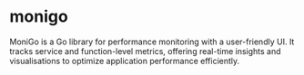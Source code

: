 # monigo
MoniGo is a Go library for performance monitoring with a user-friendly UI. It tracks service and function-level metrics, offering real-time insights and visualisations to optimize application performance efficiently.
